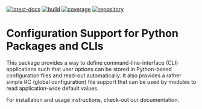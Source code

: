 <!--
SPDX-FileCopyrightText: Copyright © 2022 Idiap Research Institute <contact@idiap.ch>

SPDX-License-Identifier: BSD-3-Clause
-->

[![latest-docs](https://img.shields.io/badge/docs-v1.1.0-orange.svg)](https://clapper.readthedocs.io/en/v1.1.0/)
[![build](https://gitlab.idiap.ch/software/clapper/badges/v1.1.0/pipeline.svg)](https://gitlab.idiap.ch/software/clapper/commits/v1.1.0)
[![coverage](https://gitlab.idiap.ch/software/clapper/badges/v1.1.0/coverage.svg)](https://www.idiap.ch/software/biosignal/docs/software/clapper/v1.1.0/coverage/index.html)
[![repository](https://img.shields.io/badge/gitlab-project-0000c0.svg)](https://gitlab.idiap.ch/software/clapper)


# Configuration Support for Python Packages and CLIs

This package provides a way to define command-line-interface (CLI) applications
such that user options can be stored in Python-based configuration files and
read-out automatically.  It also provides a rather simple RC (global
configuration) file support that can be used by modules to read
application-wide default values.

For installation and usage instructions, check-out our documentation.
